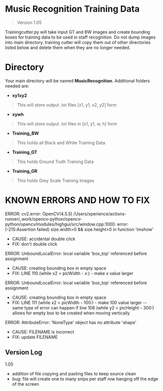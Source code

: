 # Music Recognition Training Data
>Version 1.05

Trainingcutter.py will take input GT and BW images and create bounding boxes for training data to be used in staff recognition. Do not dump images into main directory. training cutter will copy them out of other directories listed below and delete them when they are no longer needed.


# Directory

Your main directory will be named **MusicRecognition**. Additional folders needed are:
- **xy1xy2**
>This will store output .txt files [x1, y1, x2, y2] form
-  **xywh**
>This will store output .txt files in [x1, y1, w, h] form
-  **Training_BW**
> This holds all Black and White Training Data
- **Training_GT**
> This holds Ground Truth Training Data
- **Training_GR**
> This holds Grey Scale Training Images

# KNOWN ERRORS AND HOW TO FIX

 ERROR: 
 cv2.error: OpenCV(4.5.5) /Users/xperience/actions-runner/_work/opencv-python/opencv-python/opencv/modules/highgui/src/window.cpp:1000: error: (-215:Assertion failed) size.width>0 && size.height>0 in function 'imshow'
- CAUSE: accidental double click
- FIX: don't double click

ERROR:
 UnboundLocalError: local variable 'box_top' referenced before assignment
 - CAUSE: creating bounding box in empty space
 - FIX: LINE 110 (while x2 < picWidth - x:) - make x value larger

 ERROR: UnboundLocalError: local variable 'box_top' referenced before assignment
 - CAUSE: creating bounding box in empty space
 - FIX: LINE 111 (while x2 < picWidth - 100:) - make 100 value larger
-- same type of error can happen if line 106 (while y2 < picHeight - 300:) allows for empty box to be created when moving vertically

ERROR: AttributeError: 'NoneType' object has no attribute 'shape'
- CAUSE: FILENAME is incorrect
- FIX: update FILENAME

## Version Log
1.05
- addition of file copying and pasting files to keep source clean
- bug: file will create one to many snips per staff row hanging off the edge of the screen
